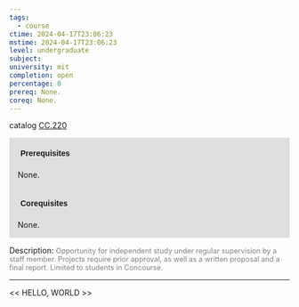 ```yaml
---
tags:
  - course
ctime: 2024-04-17T23:06:23
mstime: 2024-04-17T23:06:23
level: undergraduate
subject: 
university: mit
completion: open
percentage: 0
prereq: None.
coreq: None.
---
```


catalog [CC.220](http://student.mit.edu/catalog/mCCa.html#CC.220)

<span style="display: block; padding: 15px; background-color: rgb(100, 100, 100, 0.2);"><font id="m_prereq163_0" style="display: block; font-family: Arial, sans-serif; font-weight: bold; padding: 5px">Prerequisites</font><br><span id="prereq163_0">None.</span></span>
<span style="display: block; padding: 15px; background-color: rgb(100, 100, 100, 0.2);"><font id="m_coreq163_0" style="display: block; font-family: Arial, sans-serif; font-weight: bold; padding: 5px">Corequisites</font><br><span id="coreq163_0">None.</span></span>

<font style="">Description:</font>
<font style="color: grey; font-size: 0.8rem;">Opportunity for independent study under regular supervision by a staff member. Projects require prior approval, as well as a written proposal and a final report. Limited to students in Concourse.</font>



---

<< HELLO, WORLD >>
